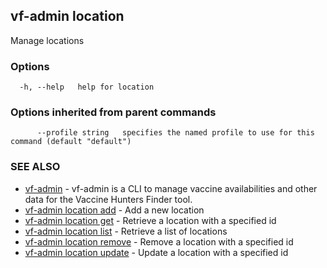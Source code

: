 ## vf-admin location

Manage locations

### Options

```
  -h, --help   help for location
```

### Options inherited from parent commands

```
      --profile string   specifies the named profile to use for this command (default "default")
```

### SEE ALSO

* [vf-admin](vf-admin.md)	 - vf-admin is a CLI to manage vaccine availabilities and other data for the Vaccine Hunters Finder tool.
* [vf-admin location add](vf-admin_location_add.md)	 - Add a new location
* [vf-admin location get](vf-admin_location_get.md)	 - Retrieve a location with a specified id
* [vf-admin location list](vf-admin_location_list.md)	 - Retrieve a list of locations
* [vf-admin location remove](vf-admin_location_remove.md)	 - Remove a location with a specified id
* [vf-admin location update](vf-admin_location_update.md)	 - Update a location with a specified id

